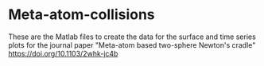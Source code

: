 # Meta-atom-collisions
These are the Matlab files to create the data for the surface and time series plots for the journal paper "Meta-atom based two-sphere Newton's cradle" https://doi.org/10.1103/2whk-jc4b
